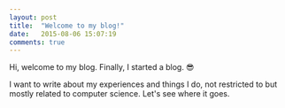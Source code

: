 ```yaml
---
layout: post
title:  "Welcome to my blog!"
date:   2015-08-06 15:07:19
comments: true
---
```


Hi, welcome to my blog. Finally, I started a blog. 😎

I want to write about my experiences and things I do, not restricted to but mostly related to computer science. Let's see where it goes.
